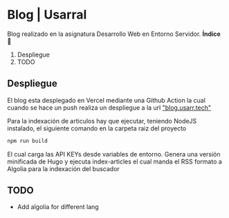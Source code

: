 # Blog | Usarral

Blog realizado en la asignatura Desarrollo Web en Entorno Servidor.
**Índice** :scroll:  

1. Despliegue
2. TODO

## Despliegue

El blog esta desplegado en Vercel mediante una Github Action la cual cuando se hace un push realiza un despliegue a la url ["blog.usarr.tech"](https://blog.usarr.tech)

Para la indexación de articulos hay que ejecutar, teniendo NodeJS instalado, el siguiente comando en la carpeta raiz del proyecto

````sh
npm run build
````

El cual carga las API KEYs desde variables de entorno. Genera una versión minificada de Hugo y ejecuta index-articles el cual manda el RSS formato a Algolia para la indexación del buscador

## TODO

* Add algolia for different lang
